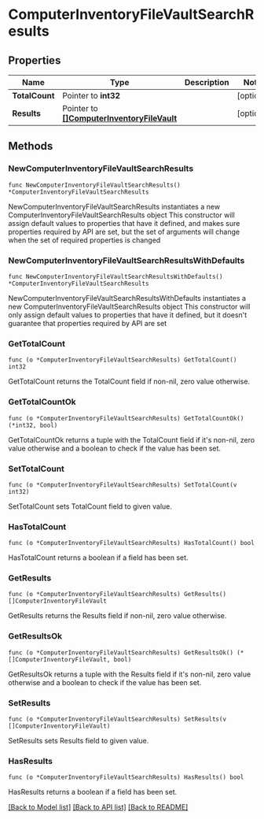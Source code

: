 # ComputerInventoryFileVaultSearchResults

## Properties

Name | Type | Description | Notes
------------ | ------------- | ------------- | -------------
**TotalCount** | Pointer to **int32** |  | [optional] 
**Results** | Pointer to [**[]ComputerInventoryFileVault**](ComputerInventoryFileVault.md) |  | [optional] 

## Methods

### NewComputerInventoryFileVaultSearchResults

`func NewComputerInventoryFileVaultSearchResults() *ComputerInventoryFileVaultSearchResults`

NewComputerInventoryFileVaultSearchResults instantiates a new ComputerInventoryFileVaultSearchResults object
This constructor will assign default values to properties that have it defined,
and makes sure properties required by API are set, but the set of arguments
will change when the set of required properties is changed

### NewComputerInventoryFileVaultSearchResultsWithDefaults

`func NewComputerInventoryFileVaultSearchResultsWithDefaults() *ComputerInventoryFileVaultSearchResults`

NewComputerInventoryFileVaultSearchResultsWithDefaults instantiates a new ComputerInventoryFileVaultSearchResults object
This constructor will only assign default values to properties that have it defined,
but it doesn't guarantee that properties required by API are set

### GetTotalCount

`func (o *ComputerInventoryFileVaultSearchResults) GetTotalCount() int32`

GetTotalCount returns the TotalCount field if non-nil, zero value otherwise.

### GetTotalCountOk

`func (o *ComputerInventoryFileVaultSearchResults) GetTotalCountOk() (*int32, bool)`

GetTotalCountOk returns a tuple with the TotalCount field if it's non-nil, zero value otherwise
and a boolean to check if the value has been set.

### SetTotalCount

`func (o *ComputerInventoryFileVaultSearchResults) SetTotalCount(v int32)`

SetTotalCount sets TotalCount field to given value.

### HasTotalCount

`func (o *ComputerInventoryFileVaultSearchResults) HasTotalCount() bool`

HasTotalCount returns a boolean if a field has been set.

### GetResults

`func (o *ComputerInventoryFileVaultSearchResults) GetResults() []ComputerInventoryFileVault`

GetResults returns the Results field if non-nil, zero value otherwise.

### GetResultsOk

`func (o *ComputerInventoryFileVaultSearchResults) GetResultsOk() (*[]ComputerInventoryFileVault, bool)`

GetResultsOk returns a tuple with the Results field if it's non-nil, zero value otherwise
and a boolean to check if the value has been set.

### SetResults

`func (o *ComputerInventoryFileVaultSearchResults) SetResults(v []ComputerInventoryFileVault)`

SetResults sets Results field to given value.

### HasResults

`func (o *ComputerInventoryFileVaultSearchResults) HasResults() bool`

HasResults returns a boolean if a field has been set.


[[Back to Model list]](../README.md#documentation-for-models) [[Back to API list]](../README.md#documentation-for-api-endpoints) [[Back to README]](../README.md)


